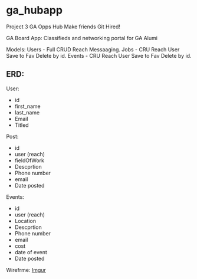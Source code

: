 # ga_hubapp

Project 3 GA Opps Hub
Make friends Git Hired!

GA Board App:
Classifieds and networking portal for GA Alumi

Models:
Users - Full CRUD Reach Messaaging.
Jobs - CRU Reach User Save to Fav Delete by id.
Events - CRU Reach User Save to Fav Delete by id.

ERD:
-

User:

- id
- first_name
- last_name
- Email
- Titled

Post:

- id
- user (reach)
- fieldOfWork
- Descprtion
- Phone number
- email
- Date posted

Events:

- id
- user (reach)
- Location
- Descprtion
- Phone number
- email
- cost
- date of event
- Date posted



Wirefrme:
[Imgur](http://i.imgur.com/V7EtP6x.jpg)